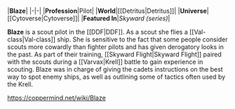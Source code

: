 |**Blaze**|
|-|-|
|**Profession**|Pilot|
|**World**|[[Detritus\|Detritus]]|
|**Universe**|[[Cytoverse\|Cytoverse]]|
|**Featured In**|*Skyward (series)*|

**Blaze** is a scout pilot in the [[DDF\|DDF]]. As a scout she flies a [[Val-class\|Val-class]] ship.
She is sensitive to the fact that some people consider scouts more cowardly than fighter pilots and has given derogatory looks in the past.
As part of their training, [[Skyward Flight\|Skyward Flight]] paired with the scouts during a [[Varvax\|Krell]] battle to gain experience in scouting. Blaze was in charge of giving the cadets instructions on the best way to spot enemy ships, as well as outlining some of tactics often used by the Krell.



https://coppermind.net/wiki/Blaze